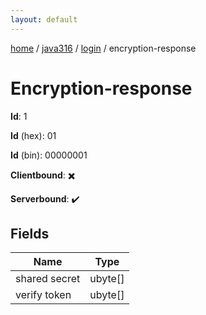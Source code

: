 ```yaml
---
layout: default
---
```


[home](/)  /  [java316](/protocol/java316)  /  [login](/protocol/java316/login)  /  encryption-response

# Encryption-response

**Id**: 1

**Id** (hex): 01

**Id** (bin): 00000001

**Clientbound**: ✖️

**Serverbound**: ✔️

## Fields

Name | Type
---|---
shared secret | ubyte[]
verify token | ubyte[]

